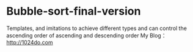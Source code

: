# Bubble-sort-final-version
Templates, and imitations to achieve different types and can control the ascending order of ascending and descending order
My Blog：http://1024do.com
